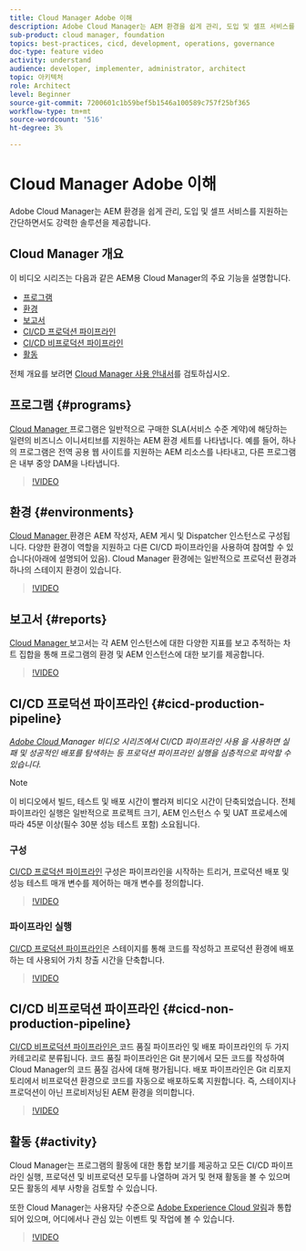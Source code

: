 ```yaml
---
title: Cloud Manager Adobe 이해
description: Adobe Cloud Manager는 AEM 환경을 쉽게 관리, 도입 및 셀프 서비스를 지원하는 간단하면서도 강력한 솔루션을 제공합니다.
sub-product: cloud manager, foundation
topics: best-practices, cicd, development, operations, governance
doc-type: feature video
activity: understand
audience: developer, implementer, administrator, architect
topic: 아키텍처
role: Architect
level: Beginner
source-git-commit: 7200601c1b59bef5b1546a100589c757f25bf365
workflow-type: tm+mt
source-wordcount: '516'
ht-degree: 3%

---
```



# Cloud Manager Adobe 이해

Adobe Cloud Manager는 AEM 환경을 쉽게 관리, 도입 및 셀프 서비스를 지원하는 간단하면서도 강력한 솔루션을 제공합니다.

## Cloud Manager 개요

이 비디오 시리즈는 다음과 같은 AEM용 Cloud Manager의 주요 기능을 설명합니다.

* [프로그램](#programs)
* [환경](#environments)
* [보고서](#reports)
* [CI/CD 프로덕션 파이프라인](#cicd-production-pipeline)
* [CI/CD 비프로덕션 파이프라인](#cicd-non-production-pipeline)
* [활동](#activity)

전체 개요를 보려면 [Cloud Manager 사용 안내서](https://experienceleague.adobe.com/docs/experience-manager-cloud-manager/using/introduction-to-cloud-manager.html?lang=ko-KR)를 검토하십시오.

## 프로그램 {#programs}

[Cloud Manager ](https://experienceleague.adobe.com/docs/experience-manager-cloud-manager/using/getting-started/setting-up-program.html) 프로그램은 일반적으로 구매한 SLA(서비스 수준 계약)에 해당하는 일련의 비즈니스 이니셔티브를 지원하는 AEM 환경 세트를 나타냅니다. 예를 들어, 하나의 프로그램은 전역 공용 웹 사이트를 지원하는 AEM 리소스를 나타내고, 다른 프로그램은 내부 중앙 DAM을 나타냅니다.

>[!VIDEO](https://video.tv.adobe.com/v/26313/?quality=12&learn=on)

## 환경 {#environments}

[Cloud Manager ](https://experienceleague.adobe.com/docs/experience-manager-cloud-manager/using/how-to-use/manage-your-environment.html) 환경은 AEM 작성자, AEM 게시 및 Dispatcher 인스턴스로 구성됩니다. 다양한 환경이 역할을 지원하고 다른 CI/CD 파이프라인을 사용하여 참여할 수 있습니다(아래에 설명되어 있음). Cloud Manager 환경에는 일반적으로 프로덕션 환경과 하나의 스테이지 환경이 있습니다.

>[!VIDEO](https://video.tv.adobe.com/v/26318/?quality=12&learn=on)

## 보고서 {#reports}

[Cloud Manager ](https://experienceleague.adobe.com/docs/experience-manager-cloud-manager/using/how-to-use/monitor-your-environments.html) 보고서는 각 AEM 인스턴스에 대한 다양한 지표를 보고 추적하는 차트 집합을 통해 프로그램의 환경 및 AEM 인스턴스에 대한 보기를 제공합니다.

>[!VIDEO](https://video.tv.adobe.com/v/26315/?quality=12&learn=on)

## CI/CD 프로덕션 파이프라인 {#cicd-production-pipeline}

*[Adobe Cloud ](./use-the-cicd-pipeline-in-cloud-manager-for-aem.md) Manager 비디오 시리즈에서 CI/CD 파이프라인 사용 을 사용하면 실패 및 성공적인 배포를 탐색하는 등 프로덕션 파이프라인 실행을 심층적으로 파악할 수 있습니다.*

>[!NOTE]
>
> 이 비디오에서 빌드, 테스트 및 배포 시간이 빨라져 비디오 시간이 단축되었습니다. 전체 파이프라인 실행은 일반적으로 프로젝트 크기, AEM 인스턴스 수 및 UAT 프로세스에 따라 45분 이상(필수 30분 성능 테스트 포함) 소요됩니다.

### 구성

[CI/CD 프로덕션 파이프라인](https://experienceleague.adobe.com/docs/experience-manager-cloud-manager/using/how-to-use/configuring-pipeline.html) 구성은 파이프라인을 시작하는 트리거, 프로덕션 배포 및 성능 테스트 매개 변수를 제어하는 매개 변수를 정의합니다.

>[!VIDEO](https://video.tv.adobe.com/v/26314/?quality=12&learn=on)

### 파이프라인 실행

[CI/CD 프로덕션 파이프라인](https://experienceleague.adobe.com/docs/experience-manager-cloud-manager/using/how-to-use/deploying-code.html)은 스테이지를 통해 코드를 작성하고 프로덕션 환경에 배포하는 데 사용되어 가치 창출 시간을 단축합니다.

>[!VIDEO](https://video.tv.adobe.com/v/26317/?quality=12&learn=on)

## CI/CD 비프로덕션 파이프라인 {#cicd-non-production-pipeline}

[CI/CD 비프로덕션 파이프라인은 ](https://experienceleague.adobe.com/docs/experience-manager-cloud-manager/using/how-to-use/configuring-pipeline.html#non-production--code-quality-only-pipelines) 코드 품질 파이프라인 및 배포 파이프라인의 두 가지 카테고리로 분류됩니다. 코드 품질 파이프라인은 Git 분기에서 모든 코드를 작성하여 Cloud Manager의 코드 품질 검사에 대해 평가됩니다. 배포 파이프라인은 Git 리포지토리에서 비프로덕션 환경으로 코드를 자동으로 배포하도록 지원합니다. 즉, 스테이지나 프로덕션이 아닌 프로비저닝된 AEM 환경을 의미합니다.

>[!VIDEO](https://video.tv.adobe.com/v/26316/?quality=12&learn=on)

## 활동 {#activity}

Cloud Manager는 프로그램의 활동에 대한 통합 보기를 제공하고 모든 CI/CD 파이프라인 실행, 프로덕션 및 비프로덕션 모두를 나열하며 과거 및 현재 활동을 볼 수 있으며 모든 활동의 세부 사항을 검토할 수 있습니다.

또한 Cloud Manager는 사용자당 수준으로 [Adobe Experience Cloud 알림](https://experienceleague.adobe.com/docs/experience-manager-cloud-manager/using/how-to-use/notifications.html)과 통합되어 있으며, 어디에서나 관심 있는 이벤트 및 작업에 볼 수 있습니다.

>[!VIDEO](https://video.tv.adobe.com/v/26319/?quality=12&learn=on)

